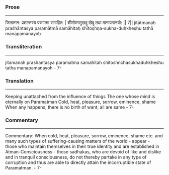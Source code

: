 ### Prose 
 --- 
जितात्मन: प्रशान्तस्य परमात्मा समाहित: |
शीतोष्णसुखदु:खेषु तथा मानापमानयो: || 7||
jitātmanaḥ praśhāntasya paramātmā samāhitaḥ
śhītoṣhṇa-sukha-duḥkheṣhu tathā mānāpamānayoḥ

### Transliteration 
 --- 
jitamanah prashantasya paramatma samahitah shitoshnchasukhaduhkheshu tatha manapamanayoh - 7-

### Translation 
 --- 
Keeping unattached from the influence of things The one whose mind is eternally on Paramatman Cold, heat, pleasure, sorrow, eminence, shame When any happens, there is no birth of want; all are same - 7-

### Commentary 
 --- 
Commentary: When cold, heat, pleasure, sorrow, eminence, shame etc. and many such types of suffering-causing matters of the world - appear -   those who maintain themselves in their true identity and are established in Atman-Consciousness -  those sadhakas, who are devoid of like and dislike and in tranquil consciousness, do not thereby partake in any type of corruption and thus are able to directly attain the incorruptible state of Paramatman. - 7-